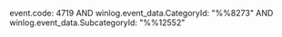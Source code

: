 event.code: 4719 AND winlog.event_data.CategoryId: "%%8273" AND winlog.event_data.SubcategoryId: "%%12552"
